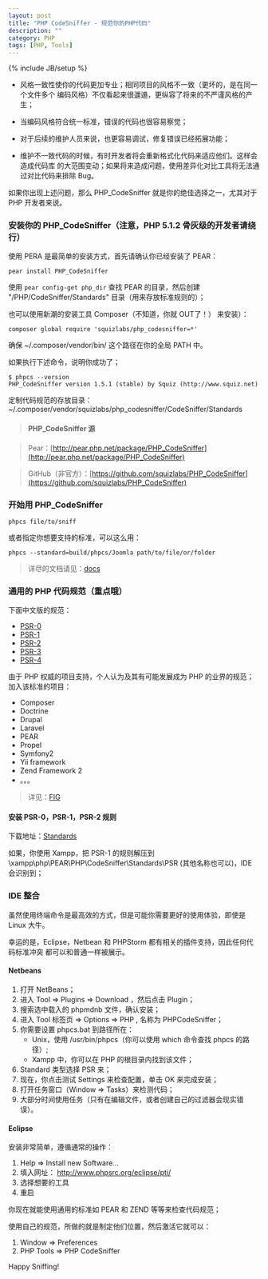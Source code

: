 ```yaml
---
layout: post
title: "PHP CodeSniffer - 规范你的PHP代码"
description: ""
category: PHP
tags: [PHP, Tools]
---
```

{% include JB/setup %}

- 风格一致性使你的代码更加专业；相同项目的风格不一致（更坏的，是在同一个文件多个
编码风格）不仅看起来很邋遢，更纵容了将来的不严谨风格的产生；

- 当编码风格符合统一标准，错误的代码也很容易察觉；

- 对于后续的维护人员来说，也更容易调试，修复错误已经拓展功能；

- 维护不一致代码的时候，有时开发者将会重新格式化代码来适应他们。这样会造成代码库
的大范围变动；如果将来造成问题，使用差异化对比工具将无法通过对比代码来排除 Bug。

如果你出现上述问题，那么 PHP_CodeSniffer 就是你的绝佳选择之一，尤其对于 PHP 开发者来说。

### 安装你的 PHP_CodeSniffer（注意，PHP 5.1.2 骨灰级的开发者请绕行） 

使用 PERA 是最简单的安装方式，首先请确认你已经安装了 PEAR：

    pear install PHP_CodeSniffer

使用 `pear config-get php_dir` 查找 PEAR 的目录，然后创建 
"/PHP/CodeSniffer/Standards" 目录（用来存放标准规则的）；

也可以使用新潮的安装工具 Composer（不知道，你就 OUT了！） 来安装）：

    composer global require 'squizlabs/php_codesniffer=*'

确保 ~/.composer/vendor/bin/ 这个路径在你的全局 PATH 中。

如果执行下述命令，说明你成功了；

    $ phpcs --version
    PHP_CodeSniffer version 1.5.1 (stable) by Squiz (http://www.squiz.net)

定制代码规范的存放目录：~/.composer/vendor/squizlabs/php_codesniffer/CodeSniffer/Standards

> #### PHP_CodeSniffer 源

> Pear：[http://pear.php.net/package/PHP_CodeSniffer](http://pear.php.net/package/PHP_CodeSniffer)

> GitHub（非官方）：[https://github.com/squizlabs/PHP_CodeSniffer](https://github.com/squizlabs/PHP_CodeSniffer)

### 开始用 PHP_CodeSniffer

    phpcs file/to/sniff

或者指定你想要支持的标准，可以这么用：

    phpcs --standard=build/phpcs/Joomla path/to/file/or/folder

> 详尽的文档请见：[docs](http://pear.php.net/package/PHP_CodeSniffer/docs)

### 通用的 PHP 代码规范（重点哦）

下面中文版的规范：

+ [PSR-0](http://n3xtchen.github.io/n3xtchen/php/2014/01/05/php-fig---psr-0/)
+ [PSR-1](http://n3xtchen.github.io/n3xtchen/php/2014/01/05/php-fig---psr-1/)
+ [PSR-2](http://n3xtchen.github.io/n3xtchen/php/2014/01/05/php-fig---psr-2/)
+ [PSR-3](http://n3xtchen.github.io/n3xtchen/php/2014/01/05/php-fig---psr-3/)
+ [PSR-4](http://n3xtchen.github.io/n3xtchen/php/2014/01/05/php-fig---psr-4/)

由于 PHP 权威的项目支持，个人认为及其有可能发展成为 PHP 的业界的规范；
加入该标准的项目：

+ Composer
+ Doctrine
+ Drupal
+ Laravel
+ PEAR
+ Propel
+ Symfony2
+ Yii framework
+ Zend Framework 2
+ 。。。

> 详见：[FIG](http://www.php-fig.org/)

#### 安装 PSR-0，PSR-1，PSR-2 规则

下载地址：[Standards](https://github.com/squizlabs/PHP_CodeSniffer/tree/master/CodeSniffer/Standards)

如果，你使用 Xampp，把 PSR-1 的规则解压到 \xampp\php\PEAR\PHP\CodeSniffer\Standards\PSR 
(其他名称也可以)，IDE 会识别到；

### IDE 整合

虽然使用终端命令是最高效的方式，但是可能你需要更好的使用体验，即使是 Linux 大牛。

幸运的是，Eclipse，Netbean 和 PHPStorm 都有相关的插件支持，因此任何代码标准冲突
都可以和普通一样被展示。

#### Netbeans

1. 打开 NetBeans；
2. 进入 Tool => Plugins => Download ，然后点击 Plugin；
3. 搜索选中载入的 phpmdnb 文件，确认安装；
4. 进入 Tool 标签页 => Options => PHP , 名称为 PHPCodeSniffer；
5. 你需要设置 phpcs.bat 到路径所在：
    + Unix，使用 /usr/bin/phpcs（你可以使用 which 命令查找 phpcs 的路径）;
    + Xampp 中，你可以在 PHP 的根目录内找到该文件；
6. Standard 类型选择 PSR 来；
7. 现在，你点击测试 Settings 来检查配置，单击 OK 来完成安装；
8. 打开任务窗口（Window => Tasks）来检测代码；
9. 大部分时间使用任务（只有在编辑文件，或者创建自己的过滤器会现实错误）。

#### Eclipse

安装非常简单，遵循通常的操作：

1. Help => Install new Software...
2. 填入网址： http://www.phpsrc.org/eclipse/pti/
3. 选择想要的工具
4. 重启

你现在就能使用通用的标准如 PEAR 和 ZEND 等等来检查代码规范；

使用自己的规范，所做的就是制定他们位置，然后激活它就可以：

1. Window => Preferences
2. PHP Tools => PHP CodeSniffer

Happy Sniffing!
